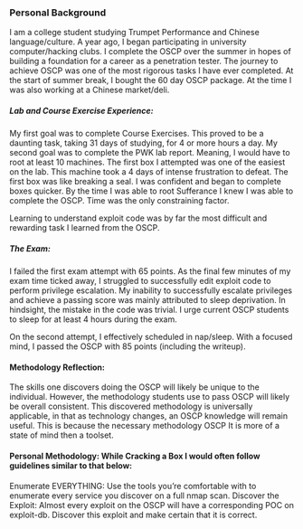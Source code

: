### Personal Background

I am a college student studying Trumpet Performance and Chinese language/culture. A year ago, I began participating in university computer/hacking clubs. I complete the OSCP over the summer in hopes of building a foundation for a career as a penetration tester. The journey to achieve OSCP was one of the most rigorous tasks I have ever completed. At the start of summer break, I bought the 60 day OSCP package. At the time I was also working at a Chinese market/deli. 

##### Lab and Course Exercise Experience: 

My first goal was to complete Course Exercises. This proved to be a daunting task, taking 31 days of studying, for 4 or more hours a day. My second goal was to complete the PWK lab report. Meaning, I would have to root at least 10 machines. The first box I attempted was one of the easiest on the lab. This machine took a 4 days of intense frustration to defeat. The first box was like breaking a seal. I was confident and began to complete boxes quicker. 
By the time I was able to root Sufferance I knew I was able to complete the OSCP. Time was the only constraining factor. 

Learning to understand exploit code was by far the most difficult and rewarding task I learned from the OSCP. 



##### The Exam: 
I failed the first exam attempt with 65 points. As the final few minutes of my exam time ticked away, I struggled to successfully edit exploit code to perform privilege escalation. My inability to successfully escalate privileges and achieve a passing score was mainly attributed to sleep deprivation. In hindsight, the mistake in the code was trivial. I urge current OSCP students to sleep for at least 4 hours during the exam. 

On the second attempt, I effectively scheduled in nap/sleep. With a focused mind, I passed the OSCP with 85 points (including the writeup). 


#### Methodology Reflection: 

The skills one discovers doing the OSCP will likely be unique to the individual. However, the methodology students use to pass OSCP will likely be overall consistent. This discovered methodology is universally applicable, in that as technology changes, an OSCP knowledge will remain useful. This is because the necessary methodology OSCP It is more of a state of mind then a toolset. 

#### Personal Methodology: While Cracking a Box I would often follow guidelines similar to that below:

Enumerate EVERYTHING:
Use the tools you’re comfortable with to enumerate every service you discover on a full nmap scan. 
Discover the Exploit:
Almost every exploit on the OSCP will have a corresponding POC on exploit-db. Discover this exploit and make certain that it is correct. 
